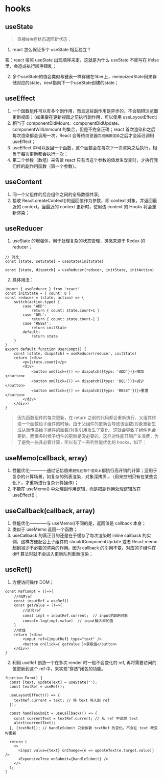 # hooks

## useState

> 直接`替换`老状态返回新状态；

1. react 怎么保证多个 useState 相互独立？

答：react 按照 useState 出现顺序来定，这就是为什么 useState 不能写在 ifelse 里，会造成执行顺序错乱；

2. 多个useState的值会类似与链表一样存储在fiber上，memoizedState用来存储对应的state，next指向下一个useState创建的state；

## useEffect

1. 一个函数组件可以有多个副作用，而且这些副作用是异步的，不会阻碍浏览器更新视图；（如果要在更新视图之前执行副作用，可以使用 useLoyoutEffect）
2. 相当于 componentDidMount、componentDidUpdate、componentWillUnmount 的集合，但是不完全正确；react 首次渲染和之后每次渲染都会调用一次，React 会等待浏览器`完成画面渲染`之后才会延迟调用 useEffect；
3. useEffect 中可以返回一个函数，这个函数会在每次下一次渲染之后执行，相当于每次更新都会执行一次；
4. 第二个参数（数组）来告诉 react 只有当这个参数的值发生改变时，才执行我们传的副作用函数（第一个参数）。

## useContent

1. 同一个父组件的后台组件之间的全局数据共享;
2. 接收 React.createContext()的返回值作为参数，即 context 对象，并返回最近的 context。当最近的 context 更新时，使用该 context 的 Hooks 将会重新渲染；

## useReducer

1. useState 的增强体，用于处理复杂的状态管理，灵感来源于 Redux 的 reducer；

```(JavaScript)
// 对比：
const [state, setState] = useState(initState)

const [state, dispatch] = useReducer(reducer, initState, initAction)
```

2. 具体用法：

```(JavaScript)
import { useReducer } from 'react'
const initState = { count: 0 }
const reducer = (state, action) => {
    switch(action.type) {
        case 'ADD':
            return { count: state.count+1 }
        case 'DEL':
            return { count: state.count-1 }
        case 'RESET':
            return initState
        default:
            return state
    }
}
export default function UserCompt() {
    const [state, dispatch] = useReducer(reducer, initState)
    return (<div>
        <p>{state.count}</p>
        <div>
            <button onClick={() => dispatch({type: 'ADD'})}>增加</button>
            <button onClick={() => dispatch({type: 'DEL'})}>减少</button>
            <button onClick={() => dispatch({type: 'RESET'})}>重置</button>
        </div>
    </div>)
}
```

> 因为函数组件的每次更新，在 return 之前的代码都会重新执行，父组件传递一个函数给子组件的时候，由于父组件的更新会导致该函数/对象重新生成从而传递给子组件的函数/对象引用发生了变化，这就会导致子组件也会更新，而很多时候子组件的更新是没必要的，这样对性能开销产生浪费，为了避免一些非必要计算，所以有了一系列性能优化的 hooks，如下：

## useMemo(callback, array)

1. 性能优化————通过记忆值来`避免在每个渲染上`都执行高开销的计算；适用于复杂的计算场景，如复杂的列表渲染，对象深拷贝...（用来控制只有在某些变化下，才重新进行复杂计算操作）；
2. 不能在 useMemo() 中处理副作用逻辑，而是把副作用处理逻辑放在 useEffect()；

## useCallback(callback, array)

1. 性能优化————与 useMemo()不同的是，返回值是 callback 本身；
2. 类似于 useMemo 返回一个函数；
3. useCallback 的真正目的还是在于缓存了每次渲染时 inline callback 的实例，这样方便配合上子组件的 shouldComponentUpdate 或者 React.memo 起到减少不必要的渲染的作用。因为 callback 的引用不变，对应的子组件在 diff 算法时就不会进入更新队列重新渲染；

## useRef()

1. 方便访问操作 DOM；

```
const RefCompt = ()=>{
    //创建ref
    const inputRef = useRef()
    const getValue = ()=>{
        //访问ref
        const inpt = inputRef.current;  // input的DOM对象
        console.log(inpt.value)  // input输入框的值
    }
    //挂载
    return (<div>
        <input ref={inputRef} type="text" />
        <button onClick={ getValue }>获取值</button>
    </div>)
}
```

2. 利用 useRef 创造一个在多次 render 时一般不会变化的 ref, 再将需要访问的值更新到这个 ref 中，来实现”穿透“闭包的功能。

```
function Form() {
  const [text, updateText] = useState('');
  const textRef = useRef();

  useLayoutEffect(() => {
    textRef.current = text; // 将 text 写入到 ref
  });

  const handleSubmit = useCallback(() => {
    const currentText = textRef.current; // 从 ref 中读取 text
    alert(currentText);
  }, [textRef]); // handleSubmit 只会依赖 textRef 的变化。不会在 text 改变时更新

  return (
    <>
      <input value={text} onChange={e => updateText(e.target.value)} />
      <ExpensiveTree onSubmit={handleSubmit} />
    </>
  );
}
```
